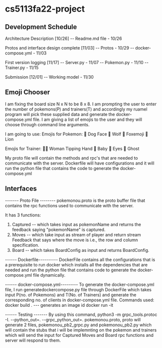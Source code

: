 # cs5113fa22-project

## Development Schedule

 Architecture Description [10/26]
 -- Readme.md file - 10/26

 Protos and interface design complete [11/03]
  -- Protos - 10/29
  -- docker-compose.yml - 11/03

 First version logging [11/17]
 -- Server.py - 11/07
 -- Pokemon.py - 11/10
 -- Trainer.py - 11/15

 Submission [12/01]
 -- Working model - 11/30

 ## Emoji Chooser

 I am fixing the board size N x N to be 8 x 8.
 I am prompting the user to enter the number of pokemons(P) and trainers(T) and accordingly my ruamel program will pick these supplied data and generate the  docker-compose.yml file.
 I am giving a list of emojis to the user and they will choose through command line arguments.

 I am going to use:
 Emojis for Pokemon:
 🐶 Dog Face
 🐺 Wolf
 🦊 Foxemoji
 🦁 Lion

 Emojis for Trainer: 
 💁‍♀️ Woman Tipping Hand
 👶 Baby
 👀 Eyes
 👻 Ghost
 
 My proto file will contain the methods and rpc's that are needed to communicate with the server.
 Dockerfile will have configurations and it will run the python file that contains the code to generate the docker-compose.yml

 ##  Interfaces
 ------- Proto File --------
 pokemonou.proto is the proto buffer file that contains the rpc functions used to communicate with the server.
 
 It has 3 functions:
 1) Captured -- which takes input as pokemonName and returns the feedback saying "pokemonName" is captured.
 2) Moves -- which take input as stream of player and return stream Feedback that says where the move is i.e., the row and column specification.
 3) Board -- which takes BoardConfig as input and returns BoardConfig.

------ Dockerfile----------
DockerFile contains all the configurations that is a prerequisite to run docker which installs all the dependencies that are needed and run the python file that contains code to generate the docker-compose.yml file dynamically.
 
------ docker-compose.yml---------
 To generate the docker-compose.yml file, I run generatedockercompose.py file through DockerFile which takes input P(no. of Pokemons) and T(No. of Trainers) and generate the corresponding no. of clients in docker-compose.yml file. 
 Commands used:
  docker build . --- generates an image id
  docker run -it <imageid>
 
------ Testing -------
By using this command, python3 -m grpc_tools.protoc -I. --python_out=. --grpc_python_out=. pokemonou.proto,
proto will generate 2 files, pokemonou_pb2_grpc.py and pokemonou_pb2.py which will contain the stubs that i will be implemnting on the pokemon and trainers which will send the input for Captured Moves and Board rpc functions and server will respond to them.





